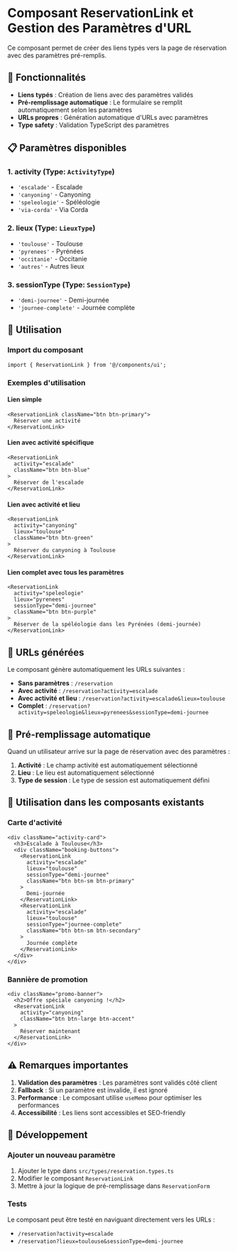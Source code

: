 # Composant ReservationLink et Gestion des Paramètres d'URL

Ce composant permet de créer des liens typés vers la page de réservation avec des paramètres pré-remplis.

## 🎯 **Fonctionnalités**

- **Liens typés** : Création de liens avec des paramètres validés
- **Pré-remplissage automatique** : Le formulaire se remplit automatiquement selon les paramètres
- **URLs propres** : Génération automatique d'URLs avec paramètres
- **Type safety** : Validation TypeScript des paramètres

## 📋 **Paramètres disponibles**

### 1. **activity** (Type: `ActivityType`)
- `'escalade'` - Escalade
- `'canyoning'` - Canyoning  
- `'speleologie'` - Spéléologie
- `'via-corda'` - Via Corda

### 2. **lieux** (Type: `LieuxType`)
- `'toulouse'` - Toulouse
- `'pyrenees'` - Pyrénées
- `'occitanie'` - Occitanie
- `'autres'` - Autres lieux

### 3. **sessionType** (Type: `SessionType`)
- `'demi-journee'` - Demi-journée
- `'journee-complete'` - Journée complète

## 🚀 **Utilisation**

### Import du composant
```tsx
import { ReservationLink } from '@/components/ui';
```

### Exemples d'utilisation

#### Lien simple
```tsx
<ReservationLink className="btn btn-primary">
  Réserver une activité
</ReservationLink>
```

#### Lien avec activité spécifique
```tsx
<ReservationLink 
  activity="escalade"
  className="btn btn-blue"
>
  Réserver de l'escalade
</ReservationLink>
```

#### Lien avec activité et lieu
```tsx
<ReservationLink 
  activity="canyoning"
  lieux="toulouse"
  className="btn btn-green"
>
  Réserver du canyoning à Toulouse
</ReservationLink>
```

#### Lien complet avec tous les paramètres
```tsx
<ReservationLink 
  activity="speleologie"
  lieux="pyrenees"
  sessionType="demi-journee"
  className="btn btn-purple"
>
  Réserver de la spéléologie dans les Pyrénées (demi-journée)
</ReservationLink>
```

## 🔗 **URLs générées**

Le composant génère automatiquement les URLs suivantes :

- **Sans paramètres** : `/reservation`
- **Avec activité** : `/reservation?activity=escalade`
- **Avec activité et lieu** : `/reservation?activity=escalade&lieux=toulouse`
- **Complet** : `/reservation?activity=speleologie&lieux=pyrenees&sessionType=demi-journee`

## 📝 **Pré-remplissage automatique**

Quand un utilisateur arrive sur la page de réservation avec des paramètres :

1. **Activité** : Le champ activité est automatiquement sélectionné
2. **Lieu** : Le lieu est automatiquement sélectionné
3. **Type de session** : Le type de session est automatiquement défini

## 🎨 **Utilisation dans les composants existants**

### Carte d'activité
```tsx
<div className="activity-card">
  <h3>Escalade à Toulouse</h3>
  <div className="booking-buttons">
    <ReservationLink 
      activity="escalade"
      lieux="toulouse"
      sessionType="demi-journee"
      className="btn btn-sm btn-primary"
    >
      Demi-journée
    </ReservationLink>
    <ReservationLink 
      activity="escalade"
      lieux="toulouse"
      sessionType="journee-complete"
      className="btn btn-sm btn-secondary"
    >
      Journée complète
    </ReservationLink>
  </div>
</div>
```

### Bannière de promotion
```tsx
<div className="promo-banner">
  <h2>Offre spéciale canyoning !</h2>
  <ReservationLink 
    activity="canyoning"
    className="btn btn-large btn-accent"
  >
    Réserver maintenant
  </ReservationLink>
</div>
```

## ⚠️ **Remarques importantes**

1. **Validation des paramètres** : Les paramètres sont validés côté client
2. **Fallback** : Si un paramètre est invalide, il est ignoré
3. **Performance** : Le composant utilise `useMemo` pour optimiser les performances
4. **Accessibilité** : Les liens sont accessibles et SEO-friendly

## 🔧 **Développement**

### Ajouter un nouveau paramètre
1. Ajouter le type dans `src/types/reservation.types.ts`
2. Modifier le composant `ReservationLink`
3. Mettre à jour la logique de pré-remplissage dans `ReservationForm`

### Tests
Le composant peut être testé en naviguant directement vers les URLs :
- `/reservation?activity=escalade`
- `/reservation?lieux=toulouse&sessionType=demi-journee`
